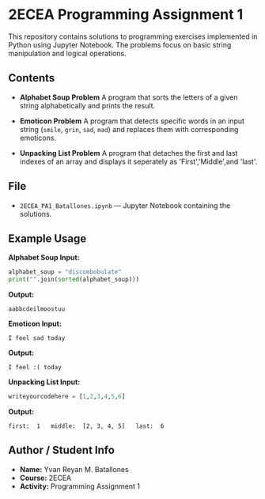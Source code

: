 # 2ECEA Programming Assignment 1

This repository contains solutions to programming exercises implemented in Python using Jupyter Notebook. The problems focus on basic string manipulation and logical operations.

## Contents

* **Alphabet Soup Problem**
  A program that sorts the letters of a given string alphabetically and prints the result.

* **Emoticon Problem**
  A program that detects specific words in an input string (`smile`, `grin`, `sad`, `mad`) and replaces them with corresponding emoticons.

* **Unpacking List Problem**
  A program that detaches the first and last indexes of an array and displays it seperately as 'First','Middle',and 'last'.
## File

* `2ECEA_PA1_Batallones.ipynb` — Jupyter Notebook containing the solutions.

## Example Usage

**Alphabet Soup Input:**

```python
alphabet_soup = "discombobulate"
print("".join(sorted(alphabet_soup)))
```

**Output:**

```
aabbcdeilmoostuu
```

**Emoticon Input:**

```
I feel sad today
```

**Output:**

```
I feel :( today
```

**Unpacking List Input:**

```python
writeyourcodehere = [1,2,3,4,5,6]
```

**Output:**

```
first:  1 	middle:  [2, 3, 4, 5] 	last:  6
```

## Author / Student Info

* **Name:** Yvan Reyan M. Batallones
* **Course:** 2ECEA
* **Activity:** Programming Assignment 1
